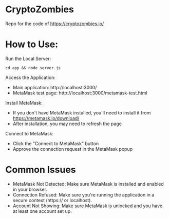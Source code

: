 # CryptoZombies

Repo for the code of https://cryptozombies.io/

# How to Use:

Run the Local Server:

`cd app && node server.js`

Access the Application:

 - Main application: http://localhost:3000/
 - MetaMask test page: http://localhost:3000/metamask-test.html

Install MetaMask:

- If you don't have MetaMask installed, you'll need to install it from https://metamask.io/download/
- After installation, you may need to refresh the page

Connect to MetaMask:

- Click the "Connect to MetaMask" button
- Approve the connection request in the MetaMask popup

# Common Issues
- MetaMask Not Detected: Make sure MetaMask is installed and enabled in your browser.
- Connection Refused: Make sure you're running the application in a secure context (https:// or localhost).
- Account Not Showing: Make sure MetaMask is unlocked and you have at least one account set up.
